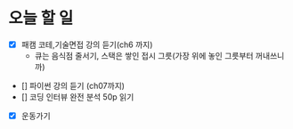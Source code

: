 # 오늘 할 일

- [x] 패캠 코테,기술면접 강의 듣기(ch6 까지)
  - 큐는 음식점 줄서기, 스택은 쌓인 접시 그릇(가장 위에 놓인 그릇부터 꺼내쓰니까)
- [] 파이썬 강의 듣기 (ch07까지)
- [] 코딩 인터뷰 완전 분석 50p 읽기
- [x] 운동가기
